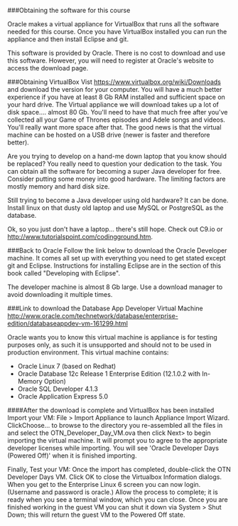 


###Obtaining the software for this course

Oracle makes a virtual appliance for VirtualBox that runs all the software needed for this course. Once you have VirtualBox installed you can run the appliance and then install Eclipse and git.

This software is provided by Oracle. There is no cost to download and use this software. However, you will need to register at Oracle's website to access the download page.

###Obtaining VirtualBox
Vist https://www.virtualbox.org/wiki/Downloads and download the version for your computer. You will have a much better experience if you have at least 8 Gb RAM installed and sufficient space on your hard drive. The Virtual appliance we will download takes up a lot of disk space.... almost 80 Gb. You'll need to have that much free after you've collected all your Game of Thrones episodes and Adele songs and videos. You'll really want more space after that. The good news is that the virtual machine can be hosted on a USB drive (newer is faster and therefore better).

Are you trying to develop on a hand-me down laptop that you know should be replaced? You really need to question your dedication to the task. You can obtain all the software for becoming a super Java developer for free. Consider putting some money into good hardware. The limiting factors are mostly memory and hard disk size.

Still trying to become a Java developer using old hardware? It can be done. Install linux on that dusty old laptop and use MySQL or PostgreSQL as the database. 

Ok, so you just don't have a laptop... there's still hope. Check out C9.io or http://www.tutorialspoint.com/codingground.htm. 

###Back to Oracle
Follow the link below to download the Oracle Developer machine. It comes all set up with everything you need to get stated except git and Eclipse. Instructions for installing Eclipse are in the section of this book called "Developing with Eclipse". 

The developer machine is almost 8 Gb large. Use a download manager to avoid downloading it multiple times.

###Link to download the Database App Developer Virtual Machine
http://www.oracle.com/technetwork/database/enterprise-edition/databaseappdev-vm-161299.html


Oracle wants you to know this virtual machine is appliance is for testing purposes only, as such it is unsupported and should not to be used in production environment. This virtual machine contains:
 * Oracle Linux 7 (based on Redhat)
 * Oracle Database 12c Release 1 Enterprise Edition (12.1.0.2 with In-Memory Option)
 * Oracle SQL Developer 4.1.3
 * Oracle Application Express 5.0

####After the download is complete and VirtualBox has been installed
Import your VM: File > Import Appliance to launch Appliance Import Wizard. ClickChoose... to browse to the directory you re-assembled all the files in and select the OTN_Developer_Day_VM.ova then click Next> to begin importing the virtual machine. It will prompt you to agree to the appropriate developer licenses while importing. You will see 'Oracle Developer Days (Powered Off)' when it is finished importing.

Finally, Test your VM: Once the import has completed, double-click the OTN Developer Days VM. Click OK to close the Virtualbox Information dialogs. When you get to the Enterprise Linux 6 screen you can now login. (Username and password is oracle.) Allow the process to complete; it is ready when you see a terminal window, which you can close. Once you are finished working in the guest VM you can shut it down via System > Shut Down; this will return the guest VM to the Powered Off state.